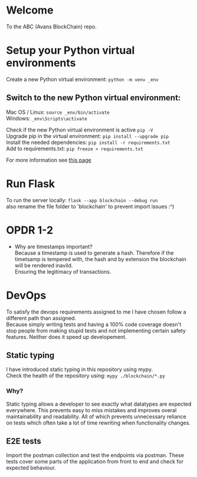 # Welcome

To the ABC (Avans BlockChain) repo.

# Setup your Python virtual environments
Create a new Python virtual environment: `python -m venv _env`  
## Switch to the new Python virtual environment:
Mac OS / Linux: `source _env/bin/activate`  
Windows: `_env\Scripts\activate`  
  
Check if the new Python virtual environment is active `pip -V`  
Upgrade pip in the virtual environment: `pip install --upgrade pip`  
Install the needed dependencies: `pip install -r requirements.txt`  
Add to requirements.txt: `pip freeze > requirements.txt`  
  
For more information see [this page](https://uoa-eresearch.github.io/eresearch-cookbook/recipe/2014/11/26/python-virtual-env/)

# Run Flask 
To run the server locally: `flask --app blockchain --debug run`  
also rename the file folder to 'blockchain' to prevent import issues :^)

# OPDR 1-2
- Why are timestamps important?  
Because a timestamp is used to generate a hash. Therefore if the timetsamp is tempered with, the hash and by extension the blockchain will be rendered inavild.  
Ensuring the legitimacy of transactions.

# DevOps
To satisfy the devops requirements assigned to me I have chosen follow a different path than assigned.  
Because simply writing tests and having a 100% code coverage doesn't stop people from making stupid tests and not implementing certain safety features. Neither does it speed up developement.  

## Static typing
I have introduced static typing in this repository using mypy.  
Check the health of the repository using: `mypy ./blockchain/*.py`
### Why?
Static typing allows a developer to see exactly what datatypes are expected everywhere.
This prevents easy to miss mistakes and improves overal maintainability and readability.
All of which prevents unnecessary reliance on tests which often take a lot of time rewriting when functionality changes. 

## E2E tests
Import the postman collection and test the endpoints via postman.
These tests cover some parts of the application from front to end and check for expected behaviour.